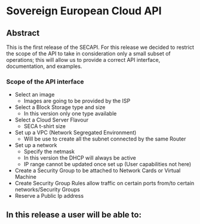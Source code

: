 # Sovereign European Cloud API

## Abstract
This is the first release of the SECAPI.
For this release we decided to restrict the scope of the API to take in consideration only a small subset of operations; this will allow us to provide a correct API interface, documentation, and examples.

### Scope of the API interface
- Select an image
  - Images are going to be provided by the ISP
- Select a Block Storage type and size
  - In this version only one type available
- Select a Cloud Server Flavour
  - SECA t-shirt size
- Set up a VPC (Network Segregated Environment)
  - Will be use to create all the subnet connected by the same Router 
- Set up a network
  - Specify the netmask
  - In this version the DHCP will always be active
  - IP range cannot be updated once set up (User capabilities not here)
- Create a Security Group to be attached to Network Cards or Virtual Machine
- Create Security Group Rules allow traffic on certain ports from/to certain networks/Security Groups 
- Reserve a Public Ip address

In this release a user will be able to:
- 